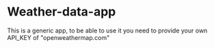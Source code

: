# Weather-data-app

This is a generic app, to be able to use it you need to provide your own API_KEY of  "openweathermap.com" 
